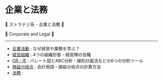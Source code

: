 # 企業と法務

:dog: ストラテジ系 - 企業と法務 :dog:

:dog: Corporate and Legal :dog:

---

- [企業活動](corporate_activities.md) : なぜ経営や業務を学ぶ？
- [経営組織](management_organization.md) : 4つの組織形態・経営陣の役職
- [OR・IE](or_ie.md) : パレート図とABC分析・線形計画法などの6つの分析ツール
- [損益分岐点](break_even_point.md) : 会計用語・損益分岐点の計算方法
- [法務](legal.dm) :

